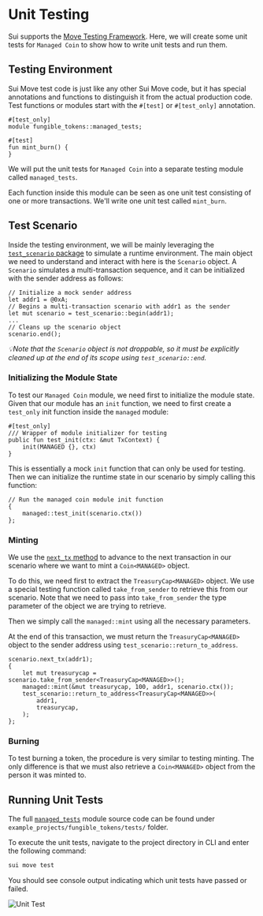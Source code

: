 # Unit Testing

Sui supports the [Move Testing Framework](https://move-book.com/move-basics/testing). Here, we will create some unit tests for `Managed Coin` to show how to write unit tests and run them.

## Testing Environment

Sui Move test code is just like any other Sui Move code, but it has special annotations and functions to distinguish it from the actual production code.
Test functions or modules start with the `#[test]` or `#[test_only]` annotation.

```move
#[test_only]
module fungible_tokens::managed_tests;

#[test]
fun mint_burn() {
}
```

We will put the unit tests for `Managed Coin` into a separate testing module called `managed_tests`.

Each function inside this module can be seen as one unit test consisting of one or more transactions. We'll write one unit test called `mint_burn`.

## Test Scenario

Inside the testing environment, we will be mainly leveraging the [`test_scenario` package](https://github.com/MystenLabs/sui/blob/main/crates/sui-framework/packages/sui-framework/sources/test/test_scenario.move) to simulate a runtime environment. The main object we need to understand and interact with here is the `Scenario` object. A `Scenario` simulates a multi-transaction sequence, and it can be initialized with the sender address as follows:

```move
// Initialize a mock sender address
let addr1 = @0xA;
// Begins a multi-transaction scenario with addr1 as the sender
let mut scenario = test_scenario::begin(addr1);
...
// Cleans up the scenario object
scenario.end();
```

_💡Note that the `Scenario` object is not droppable, so it must be explicitly cleaned up at the end of its scope using `test_scenario::end`._

### Initializing the Module State

To test our `Managed Coin` module, we need first to initialize the module state. Given that our module has an `init` function, we need to first create a `test_only` init function inside the `managed` module:

```move
#[test_only]
/// Wrapper of module initializer for testing
public fun test_init(ctx: &mut TxContext) {
    init(MANAGED {}, ctx)
}
```

This is essentially a mock `init` function that can only be used for testing. Then we can initialize the runtime state in our scenario by simply calling this function:

```move
// Run the managed coin module init function
{
    managed::test_init(scenario.ctx())
};
```

### Minting

We use the [`next_tx` method](https://github.com/MystenLabs/sui/blob/main/crates/sui-framework/packages/sui-framework/sources/test/test_scenario.move#L249) to advance to the next transaction in our scenario where we want to mint a `Coin<MANAGED>` object.

To do this, we need first to extract the `TreasuryCap<MANAGED>` object. We use a special testing function called `take_from_sender` to retrieve this from our scenario. Note that we need to pass into `take_from_sender` the type parameter of the object we are trying to retrieve.

Then we simply call the `managed::mint` using all the necessary parameters.

At the end of this transaction, we must return the `TreasuryCap<MANAGED>` object to the sender address using `test_scenario::return_to_address`.

```move
scenario.next_tx(addr1);
{
    let mut treasurycap = scenario.take_from_sender<TreasuryCap<MANAGED>>();
    managed::mint(&mut treasurycap, 100, addr1, scenario.ctx());
    test_scenario::return_to_address<TreasuryCap<MANAGED>>(
        addr1,
        treasurycap,
    );
};
```

### Burning

To test burning a token, the procedure is very similar to testing minting. The only difference is that we must also retrieve a `Coin<MANAGED>` object from the person it was minted to.

## Running Unit Tests

The full [`managed_tests`](../example_projects/fungible_tokens/tests/managed_tests.move) module source code can be found under `example_projects/fungible_tokens/tests/` folder.

To execute the unit tests, navigate to the project directory in CLI and enter the following command:

```bash
sui move test
```

You should see console output indicating which unit tests have passed or failed.

![Unit Test](../images/unittest.png)
